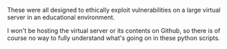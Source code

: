 These were all designed to ethically exploit vulnerabilities on a large virtual server in an educational environment. 

I won't be hosting the virtual server or its contents on Github, so there is of course no way to fully understand what's going on in these python scripts.
